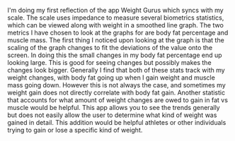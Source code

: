 I'm doing my first reflection of the app Weight Gurus which syncs with my scale.
The scale uses impedance to measure several biometrics statistics, which can be viewed along with weight in a smoothed line graph.
The two metrics I have chosen to look at the graphs for are body fat percentage and muscle mass.
The first thing I noticed upon looking at the graph is that the scaling of the graph changes to fit the deviations of the value onto the screen.
In doing this the small changes in my body fat percentage end up looking large.
This is good for seeing changes but possibly makes the changes look bigger.
Generally I find that both of these stats track with my weight changes, with body fat going up when I gain weight and muscle mass going down.
However this is not always the case, and sometimes my weight gain does not directly correlate with body fat gain.
Another statistic that accounts for what amount of weight changes are owed to gain in fat vs muscle would be helpful.
This app allows you to see the trends generally but does not easily allow the user to determine what kind of weight was gained in detail.
This addition would be helpful athletes or other individuals trying to gain or lose a specific kind of weight.
